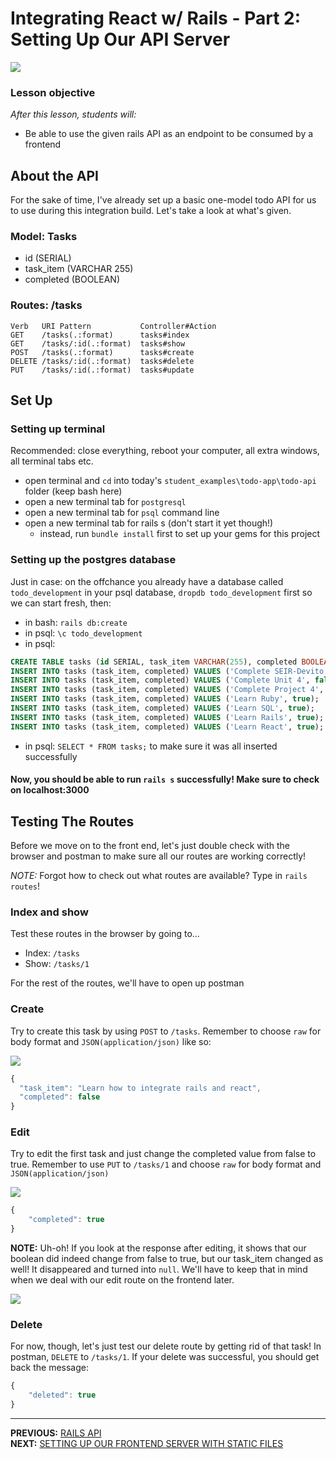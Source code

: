 # Integrating React w/ Rails - Part 2: Setting Up Our API Server

![](https://imgur.com/6AUAID7.png)

### Lesson objective

_After this lesson, students will:_

  - Be able to use the given rails API as an endpoint to be consumed by a frontend

## About the API

For the sake of time, I've already set up a basic one-model todo API for us to use during this integration build. Let's take a look at what's given.

### Model: Tasks

  - id (SERIAL)
  - task_item (VARCHAR 255)
  - completed (BOOLEAN)

### Routes: /tasks

  ```
  Verb   URI Pattern           Controller#Action
  GET    /tasks(.:format)      tasks#index
  GET    /tasks/:id(.:format)  tasks#show
  POST   /tasks(.:format)      tasks#create
  DELETE /tasks/:id(.:format)  tasks#delete
  PUT    /tasks/:id(.:format)  tasks#update
  ```

## Set Up

### Setting up terminal

Recommended: close everything, reboot your computer, all extra windows, all terminal tabs etc.

  - open terminal and `cd` into today's `student_examples\todo-app\todo-api` folder (keep bash here)
  - open a new terminal tab for `postgresql`
  - open a new terminal tab for `psql` command line
  - open a new terminal tab for rails s (don't start it yet though!)
    - instead, run `bundle install` first to set up your gems for this project

### Setting up the postgres database

Just in case: on the offchance you already have a database called `todo_development` in your psql database, `dropdb todo_development` first so we can start fresh, then:

  - in bash: `rails db:create`
  - in psql: `\c todo_development`
  - in psql:
```sql
CREATE TABLE tasks (id SERIAL, task_item VARCHAR(255), completed BOOLEAN);
INSERT INTO tasks (task_item, completed) VALUES ('Complete SEIR-Devito', false);
INSERT INTO tasks (task_item, completed) VALUES ('Complete Unit 4', false);
INSERT INTO tasks (task_item, completed) VALUES ('Complete Project 4', false);
INSERT INTO tasks (task_item, completed) VALUES ('Learn Ruby', true);
INSERT INTO tasks (task_item, completed) VALUES ('Learn SQL', true);
INSERT INTO tasks (task_item, completed) VALUES ('Learn Rails', true);
INSERT INTO tasks (task_item, completed) VALUES ('Learn React', true);
```
  - in psql: `SELECT * FROM tasks;` to make sure it was all inserted successfully

#### Now, you should be able to run `rails s` successfully! Make sure to check on localhost:3000

## Testing The Routes

Before we move on to the front end, let's just double check with the browser and postman to make sure all our routes are working correctly!

_NOTE:_ Forgot how to check out what routes are available? Type in `rails routes`!

### Index and show

Test these routes in the browser by going to...

  - Index: `/tasks`
  - Show: `/tasks/1`

For the rest of the routes, we'll have to open up postman

### Create

Try to create this task by using `POST` to `/tasks`. Remember to choose `raw` for body format and `JSON(application/json)` like so:  

![](https://i.imgur.com/ydy3HWf.png)

```js
{
  "task_item": "Learn how to integrate rails and react",
  "completed": false
}
```

### Edit

Try to edit the first task and just change the completed value from false to true. Remember to use `PUT` to `/tasks/1` and choose `raw` for body format and `JSON(application/json)`

![](https://i.imgur.com/1Gr4ij0.png)

```js
{
	"completed": true
}
```

**NOTE:** Uh-oh! If you look at the response after editing, it shows that our boolean did indeed change from false to true, but our task_item changed as well! It disappeared and turned into `null`. We'll have to keep that in mind when we deal with our edit route on the frontend later.

![](https://i.imgur.com/GXiq1Oj.png)

### Delete

For now, though, let's just test our delete route by getting rid of that task! In postman, `DELETE` to `/tasks/1`. If your delete was successful, you should get back the message:

```js
{
    "deleted": true
}
```

---

**PREVIOUS:** [RAILS API](1_Intro_to_Integrating_React_w_Rails.md)<br/>
**NEXT:** [SETTING UP OUR FRONTEND SERVER WITH STATIC FILES](3_Setting_Up_The_Frontend_Server.md)
